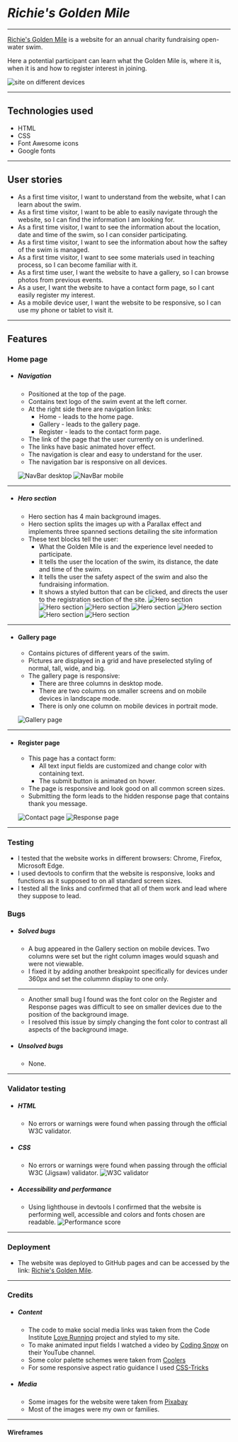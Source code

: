 # _Richie's Golden Mile_

---

[Richie's Golden Mile](https://alirua.github.io/richies-golden-mile/) is a website for an annual charity fundraising open-water swim.

Here a potential participant can learn what the Golden Mile is, where it is, when it is and how to register interest in joining.

![site on different devices](/assets/images/am-i-responsive.jpg)

---

## Technologies used

- HTML
- CSS
- Font Awesome icons
- Google fonts

---

## User stories

- As a first time visitor, I want to understand from the website, what I can learn about the swim.
- As a first time visitor, I want to be able to easily navigate through the website, so I can find the information I am looking for.
- As a first time visitor, I want to see the information about the location, date and time of the swim, so I can consider participating.
- As a first time visitor, I want to see the information about how the saftey of the swim is managed.
- As a first time visitor, I want to see some materials used in teaching process, so I can become familiar with it.
- As a first time user, I want the website to have a gallery, so I can browse photos from previous events.
- As a user, I want the website to have a contact form page, so I cant easily register my interest.
- As a mobile device user, I want the website to be responsive, so I can use my phone or tablet to visit it.

---

## Features

### Home page

- ##### Navigation

  - Positioned at the top of the page.
  - Contains text logo of the swim event at the left corner.
  - At the right side there are navigation links:
    - Home - leads to the home page.
    - Gallery - leads to the gallery page.
    - Register - leads to the contact form page.
  - The link of the page that the user currently on is underlined.
  - The links have basic animated hover effect.
  - The navigation is clear and easy to understand for the user.
  - The navigation bar is responsive on all devices.

  ![NavBar desktop](assets/images/nav-bar-desktop.png)
  ![NavBar mobile](assets/images/nav-bar-mobile.png)

---

- ##### Hero section
  - Hero section has 4 main background images.
  - Hero section splits the images up with a Parallax effect and implements three spanned sections detailing the site information
  - These text blocks tell the user:
    - What the Golden Mile is and the experience level needed to participate.
    - It tells the user the location of the swim, its distance, the date and time of the swim.
    - It tells the user the safety aspect of the swim and also the fundraising information.
    - It shows a styled button that can be clicked, and directs the user to the registration section of the site.
      ![Hero section](assets/images/hero-image-1.png)
      ![Hero section](assets/images/hero-image-2.png)
      ![Hero section](assets/images/hero-image-3.png)
      ![Hero section](assets/images/hero-image-4.png)
      ![Hero section](assets/images/text-block-1.png)
      ![Hero section](assets/images/text-block-2.png)
      ![Hero section](assets/images/text-block-3.png)

---

- #### Gallery page

  - Contains pictures of different years of the swim.
  - Pictures are displayed in a grid and have preselected styling of normal, tall, wide, and big.
  - The gallery page is responsive:
    - There are three columns in desktop mode.
    - There are two columns on smaller screens and on mobile devices in landscape mode.
    - There is only one column on mobile devices in portrait mode.

  ![Gallery page](assets/images/gallery-page.png)

---

- #### Register page

  - This page has a contact form:
    - All text input fields are customized and change color with containing text.
    - The submit button is animated on hover.
  - The page is responsive and look good on all common screen sizes.
  - Submitting the form leads to the hidden response page that contains thank you message.

  ![Contact page](assets/images/register-page.png)
  ![Response page](assets/images/response-page.png)

---

### Testing

- I tested that the website works in different browsers: Chrome, Firefox, Microsoft Edge.
- I used devtools to confirm that the website is responsive, looks and functions as it supposed to on all standard screen sizes.
- I tested all the links and confirmed that all of them work and lead where they suppose to lead.

### Bugs

- ##### Solved bugs

  - A bug appeared in the Gallery section on mobile devices. Two columns were set but the right column images would squash and were not viewable.
  - I fixed it by adding another breakpoint specifically for devices under 360px and set the colummn display to one only.

  ***

  - Another small bug I found was the font color on the Register and Response pages was difficult to see on smaller devices due to the position of the background image.
  - I resolved this issue by simply changing the font color to contrast all aspects of the background image.

- ##### Unsolved bugs
  - None.

---

### Validator testing

- ##### HTML
  - No errors or warnings were found when passing through the official W3C validator.
- ##### CSS

  - No errors or warnings were found when passing through the official W3C (Jigsaw) validator.
    ![W3C validator](assets/images/html-and-css-validation.jpg)

- ##### Accessibility and performance
  - Using lighthouse in devtools I confirmed that the website is performing well, accessible and colors and fonts chosen are readable.
    ![Performance score](assets/images/lighthouse-results.png)

---

### Deployment

- The website was deployed to GitHub pages and can be accessed by the link: [Richie's Golden Mile](https://alirua.github.io/richies-golden-mile/).

---

### Credits

- ##### Content
  - The code to make social media links was taken from the Code Institute [Love Running](https://alirua.github.io/love-running/) project and styled to my site.
  - To make animated input fields I watched a video by [Coding Snow](https://youtu.be/8kTPtrz7PiU) on their YouTube channel.
  - Some color palette schemes were taken from [Coolers](https://coolors.co/)
  - For some responsive aspect ratio guidance I used [CSS-Tricks](https://css-tricks.com/)
- ##### Media
  - Some images for the website were taken from [Pixabay](https://pixabay.com/images/search/free%20images/)
  - Most of the images were my own or families.

---

#### Wireframes
